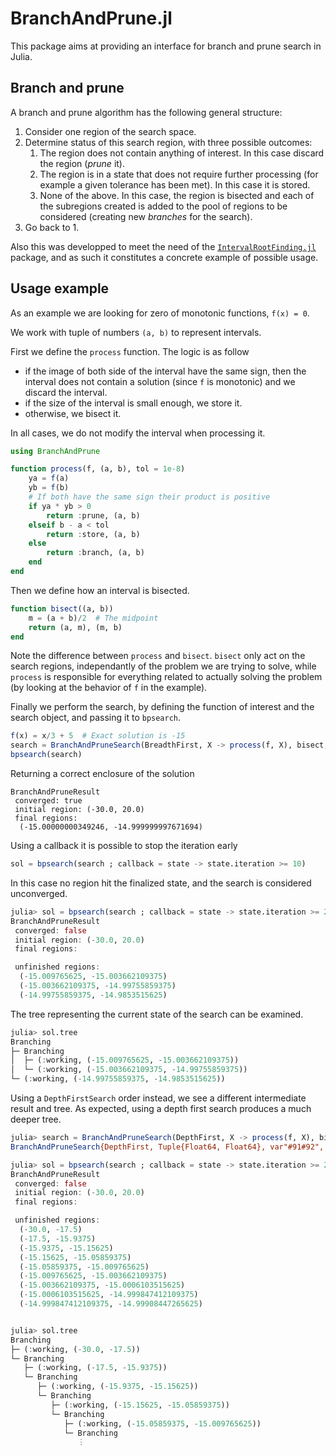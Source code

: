 # BranchAndPrune.jl

This package aims at providing an interface for branch and prune search in Julia.

## Branch and prune

A branch and prune algorithm has the following general structure:

1. Consider one region of the search space.
2. Determine status of this search region, with three possible outcomes:
   1. The region does not contain anything of interest. In this case discard the region (*prune* it).
   2. The region is in a state that does not require further processing (for example a given tolerance has been met). In this case it is stored.
   3. None of the above. In this case, the region is bisected and each of the subregions created is added to the pool of regions to be considered (creating new *branches* for the search).
3. Go back to 1.

Also this was developped to meet the need of the [`IntervalRootFinding.jl`](https://github.com/JuliaIntervals/IntervalRootFinding.jl) package, and as such it constitutes a concrete example of possible usage.


## Usage example

As an example we are looking for zero of monotonic functions, `f(x) = 0`.

We work with tuple of numbers `(a, b)` to represent intervals.

First we define the `process` function. The logic is as follow
- if the image of both side of the interval have the same sign, then the interval does not contain a solution (since `f` is monotonic) and we discard the interval.
- if the size of the interval is small enough, we store it.
- otherwise, we bisect it.

In all cases, we do not modify the interval when processing it.

```jl
using BranchAndPrune

function process(f, (a, b), tol = 1e-8)
    ya = f(a)
    yb = f(b)
    # If both have the same sign their product is positive
    if ya * yb > 0
        return :prune, (a, b)
    elseif b - a < tol
        return :store, (a, b)
    else
        return :branch, (a, b)
    end
end
```

Then we define how an interval is bisected.

```jl
function bisect((a, b))
    m = (a + b)/2  # The midpoint
    return (a, m), (m, b)
end
```

Note the difference between `process` and `bisect`. `bisect` only act on the search regions, independantly of the problem we are trying to solve, while `process` is responsible for everything related to actually solving the problem (by looking at the behavior of `f` in the example).

Finally we perform the search, by defining the function of interest and the search object, and passing it to `bpsearch`.

```jl
f(x) = x/3 + 5  # Exact solution is -15
search = BranchAndPruneSearch(BreadthFirst, X -> process(f, X), bisect, (-30.0, 20.0))
bpsearch(search)
```

Returning a correct enclosure of the solution

```
BranchAndPruneResult
 converged: true
 initial region: (-30.0, 20.0)
 final regions:
  (-15.00000000349246, -14.999999997671694)
```

Using a callback it is possible to stop the iteration early

```jl
sol = bpsearch(search ; callback = state -> state.iteration >= 10)
```

In this case no region hit the finalized state, and the search is considered unconverged.

```jl
julia> sol = bpsearch(search ; callback = state -> state.iteration >= 25)
BranchAndPruneResult
 converged: false
 initial region: (-30.0, 20.0)
 final regions:

 unfinished regions:
  (-15.009765625, -15.003662109375)
  (-15.003662109375, -14.99755859375)
  (-14.99755859375, -14.9853515625)
```

The tree representing the current state of the search can be examined.

```jl
julia> sol.tree
Branching
├─ Branching
│  ├─ (:working, (-15.009765625, -15.003662109375))
│  └─ (:working, (-15.003662109375, -14.99755859375))
└─ (:working, (-14.99755859375, -14.9853515625))
```

Using a `DepthFirstSearch` order instead, we see a different intermediate result and tree.
As expected, using a depth first search produces a much deeper tree.

```jl
julia> search = BranchAndPruneSearch(DepthFirst, X -> process(f, X), bisect, (-30.0, 20.0))
BranchAndPruneSearch{DepthFirst, Tuple{Float64, Float64}, var"#91#92", typeof(bisect)}(var"#91#92"(), bisect, (-30.0, 20.0))

julia> sol = bpsearch(search ; callback = state -> state.iteration >= 25)
BranchAndPruneResult
 converged: false
 initial region: (-30.0, 20.0)
 final regions:

 unfinished regions:
  (-30.0, -17.5)
  (-17.5, -15.9375)
  (-15.9375, -15.15625)
  (-15.15625, -15.05859375)
  (-15.05859375, -15.009765625)
  (-15.009765625, -15.003662109375)
  (-15.003662109375, -15.0006103515625)
  (-15.0006103515625, -14.999847412109375)
  (-14.999847412109375, -14.99908447265625)


julia> sol.tree
Branching
├─ (:working, (-30.0, -17.5))
└─ Branching
   ├─ (:working, (-17.5, -15.9375))
   └─ Branching
      ├─ (:working, (-15.9375, -15.15625))
      └─ Branching
         ├─ (:working, (-15.15625, -15.05859375))
         └─ Branching
            ├─ (:working, (-15.05859375, -15.009765625))
            └─ Branching
               ⋮
```
